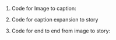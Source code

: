 1. Code for Image to caption: 

2. Code for caption expansion to story

3. Code for end to end from image to story: 
